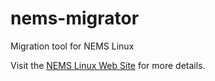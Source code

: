 # nems-migrator
Migration tool for NEMS Linux

Visit the [NEMS Linux Web Site](https://nemslinux.com/) for more details.
